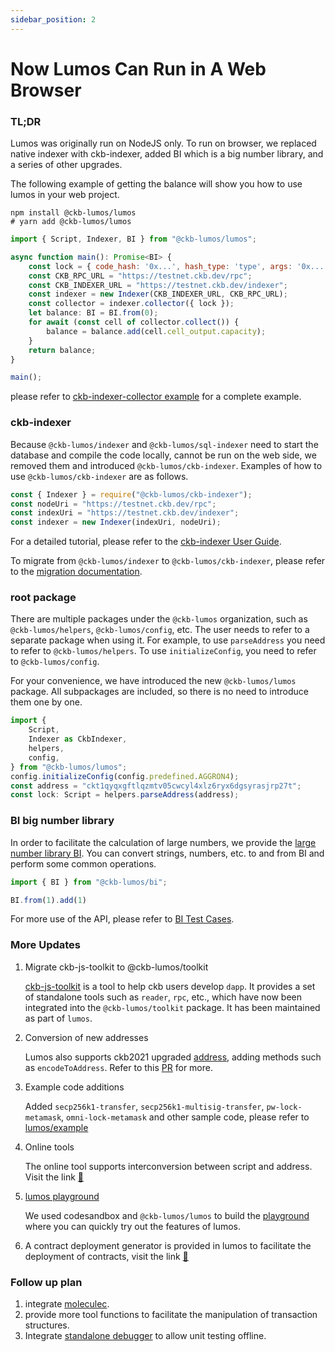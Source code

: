 ```yaml
---
sidebar_position: 2
---
```


# Now Lumos Can Run in A Web Browser
### TL;DR

Lumos was originally run on NodeJS only. To run on browser, we replaced native indexer with ckb-indexer, added BI which is a big number library, and a series of other upgrades.

The following example of getting the balance will show you how to use lumos in your web project.

```shell
npm install @ckb-lumos/lumos
# yarn add @ckb-lumos/lumos
```

```jsx
import { Script, Indexer, BI } from "@ckb-lumos/lumos";

async function main(): Promise<BI> {
    const lock = { code_hash: '0x...', hash_type: 'type', args: '0x...' }
    const CKB_RPC_URL = "https://testnet.ckb.dev/rpc";
    const CKB_INDEXER_URL = "https://testnet.ckb.dev/indexer";
    const indexer = new Indexer(CKB_INDEXER_URL, CKB_RPC_URL);
    const collector = indexer.collector({ lock });
    let balance: BI = BI.from(0);
    for await (const cell of collector.collect()) {
        balance = balance.add(cell.cell_output.capacity);
    }
    return balance;
}

main();
```
please refer to [ckb-indexer-collector example](https://github.com/nervosnetwork/lumos/blob/develop/examples/ckb-indexer-collector.ts) for a complete example.

### ckb-indexer

Because `@ckb-lumos/indexer` and `@ckb-lumos/sql-indexer` need to start the database and compile the code locally, cannot be run on the web side, we removed them and introduced `@ckb-lumos/ckb-indexer`. Examples of how to use `@ckb-lumos/ckb-indexer` are as follows.

```jsx
const { Indexer } = require("@ckb-lumos/ckb-indexer");
const nodeUri = "https://testnet.ckb.dev/rpc";
const indexUri = "https://testnet.ckb.dev/indexer";
const indexer = new Indexer(indexUri, nodeUri);
```

For a detailed tutorial, please refer to the [ckb-indexer User Guide](https://github.com/nervosnetwork/lumos/tree/develop/packages/ckb-indexer).

To migrate from `@ckb-lumos/indexer` to `@ckb-lumos/ckb-indexer`, please refer to the [migration documentation](https://github.com/nervosnetwork/lumos/blob/develop/packages/ckb-indexer/mirgation.md).

### root package

There are multiple packages under the `@ckb-lumos` organization, such as `@ckb-lumos/helpers`, `@ckb-lumos/config`, etc. The user needs to refer to a separate package when using it. For example, to use `parseAddress` you need to refer to `@ckb-lumos/helpers`. To use `initializeConfig`, you need to refer to `@ckb-lumos/config`.

For your convenience, we have introduced the new `@ckb-lumos/lumos` package. All subpackages are included, so there is no need to introduce them one by one.

```jsx
import {
    Script,
    Indexer as CkbIndexer,
    helpers,
    config,
} from "@ckb-lumos/lumos";
config.initializeConfig(config.predefined.AGGRON4);
const address = "ckt1qyqxgftlqzmtv05cwcyl4xlz6ryx6dgsyrasjrp27t";
const lock: Script = helpers.parseAddress(address);
```

### BI big number library

In order to facilitate the calculation of large numbers, we provide the [large number library BI](https://github.com/nervosnetwork/lumos/tree/develop/packages/bi). You can convert strings, numbers, etc. to and from BI and perform some common operations.

```jsx
import { BI } from "@ckb-lumos/bi";

BI.from(1).add(1)
```

For more use of the API, please refer to [BI Test Cases](https://github.com/nervosnetwork/lumos/blob/develop/packages/bi/tests/index.test.ts).

### More Updates

1. Migrate ckb-js-toolkit to @ckb-lumos/toolkit
    
    [ckb-js-toolkit](https://github.com/nervosnetwork/ckb-js-toolkit) is a tool to help ckb users develop `dapp`. It provides a set of standalone tools such as `reader`, `rpc`, etc., which have now been integrated into the `@ckb-lumos/toolkit` package. It has been maintained as part of `lumos`. 
    
2. Conversion of new addresses
    
    Lumos also supports ckb2021 upgraded [address](https://github.com/nervosnetwork/rfcs/pull/239/files), adding methods such as `encodeToAddress`. Refer to this [PR](https://github.com/nervosnetwork/lumos/pull/205) for more.
    
3. Example code additions
    
    Added `secp256k1-transfer`, `secp256k1-multisig-transfer`, `pw-lock-metamask`, `omni-lock-metamask` and other sample code, please refer to [lumos/example](https://[github.com/nervosnetwork/lumos/tree/develop/examples)
    
4. Online tools
    
    The online tool supports interconversion between script and address. Visit the link [🔗](https://nervosnetwork.github.io/lumos/tools/address-conversion)
    
5. [lumos playground](https://codesandbox.io/s/objective-cloud-282i4?file=/src/index.js)
    
    We used codesandbox and `@ckb-lumos/lumos` to build the [playground](https://codesandbox.io/s/objective-cloud-282i4?file=/src/index.js) where you can quickly try out the features of lumos.
    
6. A contract deployment generator is provided in lumos to facilitate the deployment of contracts, visit the link [🔗](https://github.com/nervosnetwork/lumos/tree/develop/packages/common-scripts#usage)

### Follow up plan

1. integrate [moleculec](https://github.com/nervosnetwork/molecule).
2. provide more tool functions to facilitate the manipulation of transaction structures.
3. Integrate [standalone debugger](https://github.com/nervosnetwork/ckb-standalone-debugger) to allow unit testing offline.